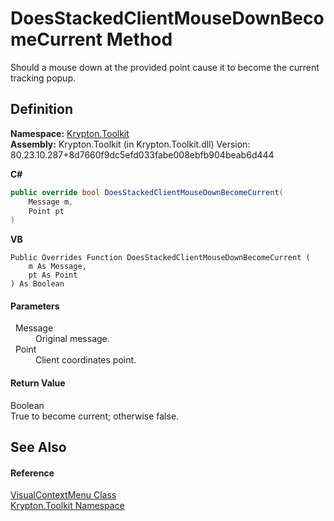 # DoesStackedClientMouseDownBecomeCurrent Method


Should a mouse down at the provided point cause it to become the current tracking popup.



## Definition
**Namespace:** <a href="79d2eac2-21f4-54ff-7552-b20c33c30600.md">Krypton.Toolkit</a>  
**Assembly:** Krypton.Toolkit (in Krypton.Toolkit.dll) Version: 80.23.10.287+8d7660f9dc5efd033fabe008ebfb904beab6d444

**C#**
``` C#
public override bool DoesStackedClientMouseDownBecomeCurrent(
	Message m,
	Point pt
)
```
**VB**
``` VB
Public Overrides Function DoesStackedClientMouseDownBecomeCurrent ( 
	m As Message,
	pt As Point
) As Boolean
```



#### Parameters
<dl><dt>  Message</dt><dd>Original message.</dd><dt>  Point</dt><dd>Client coordinates point.</dd></dl>

#### Return Value
Boolean  
True to become current; otherwise false.

## See Also


#### Reference
<a href="0c9c684e-5602-1ed2-9034-35b9a1980fac.md">VisualContextMenu Class</a>  
<a href="79d2eac2-21f4-54ff-7552-b20c33c30600.md">Krypton.Toolkit Namespace</a>  
